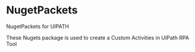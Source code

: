 # NugetPackets
NugetPackets for UIPATH

These Nugets package is used to create a Custom Activities in UIPath RPA Tool
